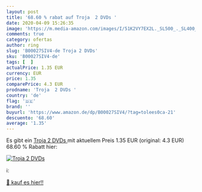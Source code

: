 ```yaml
---
layout: post
title: '68.60 % rabat auf Troja  2 DVDs '
date: 2020-04-09 15:26:35
image: 'https://m.media-amazon.com/images/I/51K2VY7EX2L._SL500_._SL400_.jpg'
comments: true
category: ofertas
author: ring
slug: 'B00027SIV4-de Troja 2 DVDs'
sku: 'B00027SIV4-de'
tags: [  ]
actualPrice: 1.35 EUR
currency: EUR
price: 1.35
comparePrice: 4.3 EUR
prodname: 'Troja  2 DVDs '
country: 'de'
flag: '🇩🇪'
brand: ''
buyurl: 'https://www.amazon.de/dp/B00027SIV4/?tag=tolees0ca-21'
descuento: '68.60'
average: '1.35'
---
```


Es gibt ein [Troja  2 DVDs ](https://www.amazon.de/dp/B00027SIV4/?tag=tolees0ca-21) mit aktuellem Preis 1.35 EUR (original: 4.3 EUR) 68.60 % Rabatt hier:

[![Troja  2 DVDs ](https://m.media-amazon.com/images/I/51K2VY7EX2L._SL500_._SL400_.jpg)](https://www.amazon.de/dp/B00027SIV4/?tag=tolees0ca-21)

ℹ️:


[🛒 kauf es hier!!](https://www.amazon.de/dp/B00027SIV4/?tag=tolees0ca-21)
